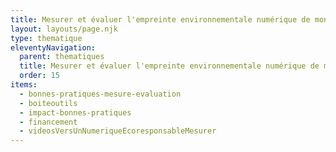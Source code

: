 ```yaml
---
title: Mesurer et évaluer l'empreinte environnementale numérique de mon organisation
layout: layouts/page.njk
type: thematique
eleventyNavigation:
  parent: thematiques
  title: Mesurer et évaluer l'empreinte environnementale numérique de mon organisation
  order: 15
items:
  - bonnes-pratiques-mesure-evaluation
  - boiteoutils
  - impact-bonnes-pratiques
  - financement
  - videosVersUnNumeriqueEcoresponsableMesurer
---
```

